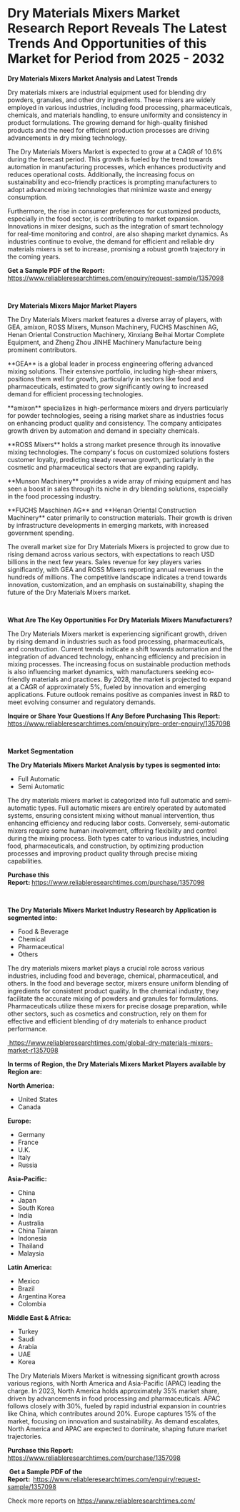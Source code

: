 <p><h1>Dry Materials Mixers Market Research Report Reveals The Latest Trends And Opportunities of this Market for Period from 2025 - 2032</h1></p><p><strong>Dry Materials Mixers Market Analysis and Latest Trends</strong></p>
<p><p>Dry materials mixers are industrial equipment used for blending dry powders, granules, and other dry ingredients. These mixers are widely employed in various industries, including food processing, pharmaceuticals, chemicals, and materials handling, to ensure uniformity and consistency in product formulations. The growing demand for high-quality finished products and the need for efficient production processes are driving advancements in dry mixing technology.</p><p>The Dry Materials Mixers Market is expected to grow at a CAGR of 10.6% during the forecast period. This growth is fueled by the trend towards automation in manufacturing processes, which enhances productivity and reduces operational costs. Additionally, the increasing focus on sustainability and eco-friendly practices is prompting manufacturers to adopt advanced mixing technologies that minimize waste and energy consumption.</p><p>Furthermore, the rise in consumer preferences for customized products, especially in the food sector, is contributing to market expansion. Innovations in mixer designs, such as the integration of smart technology for real-time monitoring and control, are also shaping market dynamics. As industries continue to evolve, the demand for efficient and reliable dry materials mixers is set to increase, promising a robust growth trajectory in the coming years.</p></p>
<p><strong>Get a Sample PDF of the Report:&nbsp;</strong> <a href="https://www.reliableresearchtimes.com/enquiry/request-sample/1357098?utm_campaign=2263&utm_medium=2&utm_source=Github&utm_content=ia&utm_term=11042025&utm_id=dry-materials-mixers">https://www.reliableresearchtimes.com/enquiry/request-sample/1357098</a></p>
<p>&nbsp;</p>
<p><strong>Dry Materials Mixers Major Market Players</strong></p>
<p><p>The Dry Materials Mixers market features a diverse array of players, with GEA, amixon, ROSS Mixers, Munson Machinery, FUCHS Maschinen AG, Henan Oriental Construction Machinery, Xinxiang Beihai Mortar Complete Equipment, and Zheng Zhou JINHE Machinery Manufacture being prominent contributors. </p><p>**GEA** is a global leader in process engineering offering advanced mixing solutions. Their extensive portfolio, including high-shear mixers, positions them well for growth, particularly in sectors like food and pharmaceuticals, estimated to grow significantly owing to increased demand for efficient processing technologies.</p><p>**amixon** specializes in high-performance mixers and dryers particularly for powder technologies, seeing a rising market share as industries focus on enhancing product quality and consistency. The company anticipates growth driven by automation and demand in specialty chemicals.</p><p>**ROSS Mixers** holds a strong market presence through its innovative mixing technologies. The company's focus on customized solutions fosters customer loyalty, predicting steady revenue growth, particularly in the cosmetic and pharmaceutical sectors that are expanding rapidly.</p><p>**Munson Machinery** provides a wide array of mixing equipment and has seen a boost in sales through its niche in dry blending solutions, especially in the food processing industry. </p><p>**FUCHS Maschinen AG** and **Henan Oriental Construction Machinery** cater primarily to construction materials. Their growth is driven by infrastructure developments in emerging markets, with increased government spending.</p><p>The overall market size for Dry Materials Mixers is projected to grow due to rising demand across various sectors, with expectations to reach USD billions in the next few years. Sales revenue for key players varies significantly, with GEA and ROSS Mixers reporting annual revenues in the hundreds of millions. The competitive landscape indicates a trend towards innovation, customization, and an emphasis on sustainability, shaping the future of the Dry Materials Mixers market.</p></p>
<p>&nbsp;</p>
<p><strong>What Are The Key Opportunities For Dry Materials Mixers Manufacturers?</strong></p>
<p><p>The Dry Materials Mixers market is experiencing significant growth, driven by rising demand in industries such as food processing, pharmaceuticals, and construction. Current trends indicate a shift towards automation and the integration of advanced technology, enhancing efficiency and precision in mixing processes. The increasing focus on sustainable production methods is also influencing market dynamics, with manufacturers seeking eco-friendly materials and practices. By 2028, the market is projected to expand at a CAGR of approximately 5%, fueled by innovation and emerging applications. Future outlook remains positive as companies invest in R&D to meet evolving consumer and regulatory demands.</p></p>
<p><strong>Inquire or Share Your Questions If Any Before Purchasing This Report:</strong> <a href="https://www.reliableresearchtimes.com/enquiry/pre-order-enquiry/1357098?utm_campaign=2263&utm_medium=2&utm_source=Github&utm_content=ia&utm_term=11042025&utm_id=dry-materials-mixers">https://www.reliableresearchtimes.com/enquiry/pre-order-enquiry/1357098</a></p>
<p>&nbsp;</p>
<p><strong>Market Segmentation</strong></p>
<p><strong>The Dry Materials Mixers Market Analysis by types is segmented into:</strong></p>
<p><ul><li>Full Automatic</li><li>Semi Automatic</li></ul></p>
<p><p>The dry materials mixers market is categorized into full automatic and semi-automatic types. Full automatic mixers are entirely operated by automated systems, ensuring consistent mixing without manual intervention, thus enhancing efficiency and reducing labor costs. Conversely, semi-automatic mixers require some human involvement, offering flexibility and control during the mixing process. Both types cater to various industries, including food, pharmaceuticals, and construction, by optimizing production processes and improving product quality through precise mixing capabilities.</p></p>
<p><strong>Purchase this Report:&nbsp;</strong><a href="https://www.reliableresearchtimes.com/purchase/1357098?utm_campaign=2263&utm_medium=2&utm_source=Github&utm_content=ia&utm_term=11042025&utm_id=dry-materials-mixers">https://www.reliableresearchtimes.com/purchase/1357098</a></p>
<p>&nbsp;</p>
<p><strong>The Dry Materials Mixers Market Industry Research by Application is segmented into:</strong></p>
<p><ul><li>Food & Beverage</li><li>Chemical</li><li>Pharmaceutical</li><li>Others</li></ul></p>
<p><p>The dry materials mixers market plays a crucial role across various industries, including food and beverage, chemical, pharmaceutical, and others. In the food and beverage sector, mixers ensure uniform blending of ingredients for consistent product quality. In the chemical industry, they facilitate the accurate mixing of powders and granules for formulations. Pharmaceuticals utilize these mixers for precise dosage preparation, while other sectors, such as cosmetics and construction, rely on them for effective and efficient blending of dry materials to enhance product performance.</p></p>
<p><a href="https://www.reliableresearchtimes.com/global-dry-materials-mixers-market-r1357098?utm_campaign=2263&utm_medium=2&utm_source=Github&utm_content=ia&utm_term=11042025&utm_id=dry-materials-mixers">&nbsp;https://www.reliableresearchtimes.com/global-dry-materials-mixers-market-r1357098</a></p>
<p><strong>In terms of Region, the Dry Materials Mixers Market Players available by Region are:</strong></p>
<p>
    <p> <strong> North America: </strong>
        <ul>
            <li>United States</li>
            <li>Canada</li>
        </ul>
        </p> 
    <p> <strong> Europe: </strong>
        <ul>
            <li>Germany</li>
            <li>France</li>
            <li>U.K.</li>
            <li>Italy</li>
            <li>Russia</li>
        </ul>
        </p> 
    <p> <strong> Asia-Pacific: </strong>
        <ul>
            <li>China</li>
            <li>Japan</li>
            <li>South Korea</li>
            <li>India</li>
            <li>Australia</li>
            <li>China Taiwan</li>
            <li>Indonesia</li>
            <li>Thailand</li>
            <li>Malaysia</li>
        </ul>
        </p> 
    <p> <strong> Latin America: </strong>
        <ul>
            <li>Mexico</li>
            <li>Brazil</li>
            <li>Argentina Korea</li>
            <li>Colombia</li>
        </ul>
        </p> 
    <p> <strong> Middle East & Africa: </strong>
        <ul>
            <li>Turkey</li>
            <li>Saudi</li>
            <li>Arabia</li>
            <li>UAE</li>
            <li>Korea</li>
        </ul>
    </p>
    </p>
<p><p>The Dry Materials Mixers Market is witnessing significant growth across various regions, with North America and Asia-Pacific (APAC) leading the charge. In 2023, North America holds approximately 35% market share, driven by advancements in food processing and pharmaceuticals. APAC follows closely with 30%, fueled by rapid industrial expansion in countries like China, which contributes around 20%. Europe captures 15% of the market, focusing on innovation and sustainability. As demand escalates, North America and APAC are expected to dominate, shaping future market trajectories.</p></p>
<p><strong>Purchase this Report: </strong><a href="https://www.reliableresearchtimes.com/purchase/1357098?utm_campaign=2263&utm_medium=2&utm_source=Github&utm_content=ia&utm_term=11042025&utm_id=dry-materials-mixers">https://www.reliableresearchtimes.com/purchase/1357098</a></p>
<p>&nbsp;<strong>Get a Sample PDF of the Report:&nbsp;&nbsp;</strong><a href="https://www.reliableresearchtimes.com/enquiry/request-sample/1357098?utm_campaign=2263&utm_medium=2&utm_source=Github&utm_content=ia&utm_term=11042025&utm_id=dry-materials-mixers">https://www.reliableresearchtimes.com/enquiry/request-sample/1357098</a></p>
<p><strong></strong></p>
<p>Check more reports on <a href="https://www.reliableresearchtimes.com/?utm_campaign=2263&utm_medium=2&utm_source=Github&utm_content=ia&utm_term=11042025&utm_id=dry-materials-mixers">https://www.reliableresearchtimes.com/</a></p>